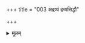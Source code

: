 +++
title = "003 अद्रव्यं द्रव्यसिद्धौ"

+++
<details><summary>मूलम्</summary>

अद्रव्यं द्रव्यसिद्धौ तदुपहिततया तच्च लक्ष्येत तस्मादेकासिद्धौ द्वयं नेत्यपि न सदुभयान्योन्यवैशिष्ट्यदृष्टेः ।  
आधारे द्रव्यशब्दस्तदधिकरणकेनाश्रये त्वन्यदित्थं व्युत्पत्तिर्विश्वहृद्या न तदपलपति स्वर्गकर्णीसुतोऽपि ॥ ३ ॥
</details>